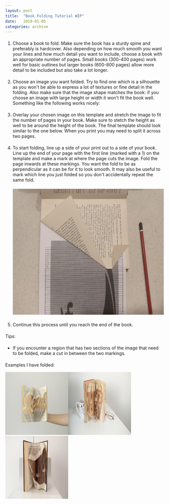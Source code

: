 ```yaml
---
layout: post
title:  "Book Folding Tutorial WIP"
date:   2019-01-05
categories: archive
---
```


<style>
li{
  margin: 20px 0;
}
.imgContainer{
    float:left;
}
</style>

 <ol>
  <li>Choose a book to fold. Make sure the book has a sturdy spine and preferably is hardcover. Also depending on how much smooth you want your lines and how much detail you want to include, choose a book with an appropriate number of pages. Small books (300-400 pages) work well for basic outlines but larger books (600-800 pages) allow more detail to be included but also take a lot longer.</li>

  <li>Choose an image you want folded. Try to find one which is a silhouette as you won't be able to express a lot of textures or fine detail in the folding. Also make sure that the image shape matches the book: if you choose an image with large height or width it won't fit the book well. Something like the following works nicely:</li>

  <li>Overlay your chosen image on this template and stretch the image to fit the number of pages in your book. Make sure to stetch the height as well to be around the height of the book. The final template should look similar to the one below. When you print you may need to split it across two pages.  </li>

  <li>To start folding, line up a side of your print out to a side of your book. Line up the end of your page with the first line (marked with a 1) on the template and make a mark at where the page cuts the image. Fold the page inwards at these markings. You want the fold to be as perpendicular as it can be for it to look smooth. It may also be useful to mark which line you just folded so you don't accidentally repeat the same fold.</li>

<p align="center">
<a href=""><img src="/images/book_folding/book_1.jpg" title="Example Image Link" width="600" height="400" /></a> 
</p>

<li>Continue this process until you reach the end of the book.</li>
</ol>

Tips:
- If you encounter a region that has two sections of the image that need to be folded, make a cut in between the two markings.

Examples I have folded:


<div class="image123">
    <div class="imgContainer">
        <img src="/images/book_folding/read_book.jpg" height="200" width="200"/>
    </div>
    <div class="imgContainer">
        <img src="/images/book_folding/hp_book.jpg" height="200" width="200"/>
    </div>
    <div class="imgContainer">
         <img src="/images/book_folding/cat_book.jpg" height="200" width="200"/>
    </div>
</div>
